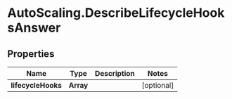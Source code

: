 # AutoScaling.DescribeLifecycleHooksAnswer

## Properties

Name | Type | Description | Notes
------------ | ------------- | ------------- | -------------
**lifecycleHooks** | **Array** |  | [optional] 


